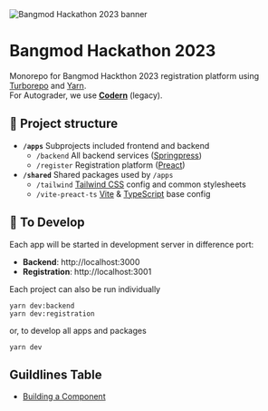<img width="" src="https://i.imgur.com/V6GkTVv.png" alt="Bangmod Hackathon 2023 banner">

# Bangmod Hackathon 2023

Monorepo for Bangmod Hackthon 2023 registration platform using [Turborepo](https://turborepo.org/) and [Yarn](https://yarnpkg.com/).  
For Autograder, we use **[Codern](https://github.com/codern-org/codern/tree/legacy)** (legacy).

## 📄 Project structure

- **`/apps`** Subprojects included frontend and backend
  - `/backend` All backend services ([Springpress](https://github.com/vectier/springpress))
  - `/register` Registration platform ([Preact](https://preactjs.com/))
- **`/shared`** Shared packages used by `/apps`
  - `/tailwind` [Tailwind CSS](https://tailwindcss.com/) config and common stylesheets
  - `/vite-preact-ts` [Vite](https://vitejs.dev/) & [TypeScript](https://www.typescriptlang.org/) base config

## 🔧 To Develop

Each app will be started in development server in difference port:

- **Backend**: http://localhost:3000
- **Registration**: http://localhost:3001

Each project can also be run individually

```
yarn dev:backend
yarn dev:registration
```

or, to develop all apps and packages

```
yarn dev
```

## Guildlines Table

- [Building a Component](.github/guildelines/building-component.md)
